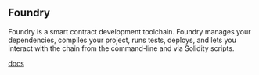 ## Foundry
Foundry is a smart contract development toolchain. Foundry manages your dependencies, compiles your project, runs tests, deploys, and lets you interact with the chain from the command-line and via Solidity scripts.

[docs](https://book.getfoundry.sh/)